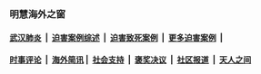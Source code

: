 
### 明慧海外之窗

####  [武汉肺炎](indexes/365.md?t=04111001) &nbsp;|&nbsp;  [迫害案例综述](indexes/328.md?t=04111001) &nbsp;|&nbsp; [迫害致死案例](indexes/277.md?t=04111001)  &nbsp;|&nbsp; [更多迫害案例](indexes/81.md?t=04111001)  &nbsp;|&nbsp; 
####  [时事评论](indexes/19.md?t=04111001) &nbsp;|&nbsp; [海外简讯](indexes/245.md?t=04111001)&nbsp;|&nbsp;  [社会支持](indexes/140.md?t=04111001) &nbsp;|&nbsp; [褒奖决议](indexes/282.md?t=04111001) &nbsp;|&nbsp; [社区报道](indexes/91.md?t=04111001)  &nbsp;|&nbsp; [天人之间](indexes/78.md?t=04111001) 

